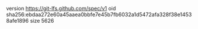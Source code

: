version https://git-lfs.github.com/spec/v1
oid sha256:ebdaa272e60a45aaea0bbfe7e45b7fb6032a1d5472afa328f38e14538afe1896
size 5626
